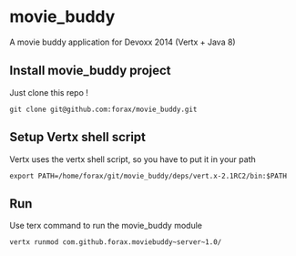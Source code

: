movie_buddy
===========

A movie buddy application for Devoxx 2014 (Vertx + Java 8)


Install movie_buddy project
---
Just clone this repo !
```
git clone git@github.com:forax/movie_buddy.git
```

Setup Vertx shell script
---
Vertx uses the vertx shell script, so you have to put it in your path
```
export PATH=/home/forax/git/movie_buddy/deps/vert.x-2.1RC2/bin:$PATH
```


Run
---
Use terx command to run the movie_buddy module
```
vertx runmod com.github.forax.moviebuddy~server~1.0/
```
